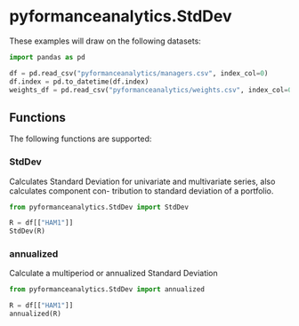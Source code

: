 # pyformanceanalytics.StdDev

These examples will draw on the following datasets:

```python
import pandas as pd

df = pd.read_csv("pyformanceanalytics/managers.csv", index_col=0)
df.index = pd.to_datetime(df.index)
weights_df = pd.read_csv("pyformanceanalytics/weights.csv", index_col=0)
```

## Functions

The following functions are supported:

### StdDev

Calculates Standard Deviation for univariate and multivariate series, also calculates component con-
tribution to standard deviation of a portfolio.

```python
from pyformanceanalytics.StdDev import StdDev

R = df[["HAM1"]]
StdDev(R)
```

### annualized

Calculate a multiperiod or annualized Standard Deviation

```python
from pyformanceanalytics.StdDev import annualized

R = df[["HAM1"]]
annualized(R)
```
